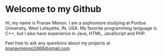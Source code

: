 Welcome to my Github
=======================

Hi, my name is Pranav Menon. I am a sophomore studying at Purdue University, West Lafayette, IN, USA.
My favorite programming language is C++, but I also have experience in Java, HTML, JavaScript and PHP.

Feel free to ask any questions about my projects at pranavmenon2468@gmail.com
